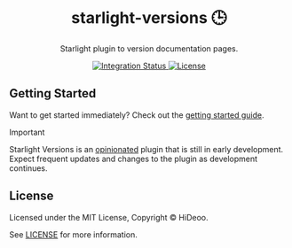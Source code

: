 <div align="center">
  <h1>starlight-versions 🕒</h1>
  <p>Starlight plugin to version documentation pages.</p>
</div>

<div align="center">
  <a href="https://github.com/HiDeoo/starlight-versions/actions/workflows/integration.yml">
    <img alt="Integration Status" src="https://github.com/HiDeoo/starlight-versions/actions/workflows/integration.yml/badge.svg" />
  </a>
  <a href="https://github.com/HiDeoo/starlight-versions/blob/main/LICENSE">
    <img alt="License" src="https://badgen.net/github/license/HiDeoo/starlight-versions" />
  </a>
  <br />
</div>

## Getting Started

Want to get started immediately? Check out the [getting started guide](https://starlight-versions.vercel.app/getting-started/).

> [!IMPORTANT]
> Starlight Versions is an [opinionated](https://starlight-versions.vercel.app/guides/about-versioning/#versioning-strategies) plugin that is still in early development. Expect frequent updates and changes to the plugin as development continues.

## License

Licensed under the MIT License, Copyright © HiDeoo.

See [LICENSE](https://github.com/HiDeoo/starlight-versions/blob/main/LICENSE) for more information.
